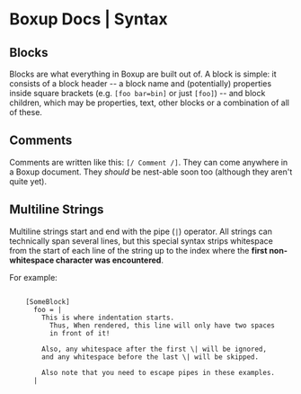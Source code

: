 # Boxup Docs | Syntax

## Blocks
Blocks are what everything in Boxup are built out of. A block is simple: it consists of a block header -- a block name and (potentially) properties inside square brackets (e.g. `[foo bar=bin]` or just `[foo]`) -- and block children, which may be properties, text, other blocks or a combination of all of these.

## Comments
Comments are written like this: `[/ Comment /]`. They can come anywhere in a Boxup document. They _should_ be nest-able soon too (although they aren't quite yet).

## Multiline Strings
Multiline strings start and end with the pipe (`|`) operator. All strings can technically span several lines, but this special syntax strips whitespace from the start of each line of the string up to the index where the **first non-whitespace character was encountered**.

For example:

```boxup

    [SomeBlock]
      foo = |
        This is where indentation starts.
          Thus, When rendered, this line will only have two spaces
          in front of it!
        
        Also, any whitespace after the first \| will be ignored,
        and any whitespace before the last \| will be skipped.

        Also note that you need to escape pipes in these examples.
      |
  
```

